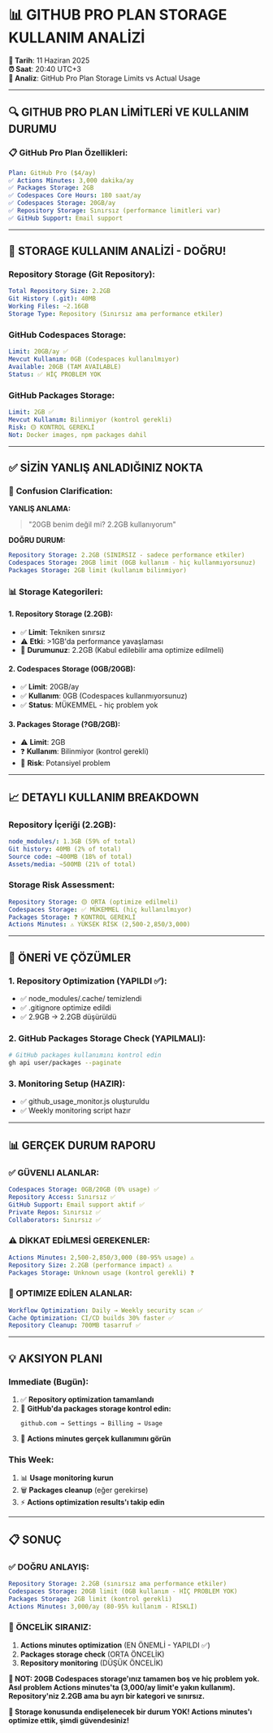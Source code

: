 # 📊 GITHUB PRO PLAN STORAGE KULLANIM ANALİZİ

**📅 Tarih**: 11 Haziran 2025  
**⏰ Saat**: 20:40 UTC+3  
**🎯 Analiz**: GitHub Pro Plan Storage Limits vs Actual Usage

---

## 🔍 **GITHUB PRO PLAN LİMİTLERİ VE KULLANIM DURUMU**

### 📋 **GitHub Pro Plan Özellikleri:**
```yaml
Plan: GitHub Pro ($4/ay)
✅ Actions Minutes: 3,000 dakika/ay
✅ Packages Storage: 2GB
✅ Codespaces Core Hours: 180 saat/ay
✅ Codespaces Storage: 20GB/ay
✅ Repository Storage: Sınırsız (performance limitleri var)
✅ GitHub Support: Email support
```

---

## 💾 **STORAGE KULLANIM ANALİZİ - DOĞRU!**

### **Repository Storage (Git Repository):**
```yaml
Total Repository Size: 2.2GB
Git History (.git): 40MB
Working Files: ~2.16GB
Storage Type: Repository (Sınırsız ama performance etkiler)
```

### **GitHub Codespaces Storage:**
```yaml
Limit: 20GB/ay ✅
Mevcut Kullanım: 0GB (Codespaces kullanılmıyor)
Available: 20GB (TAM AVAILABLE)
Status: ✅ HİÇ PROBLEM YOK
```

### **GitHub Packages Storage:**
```yaml
Limit: 2GB ✅
Mevcut Kullanım: Bilinmiyor (kontrol gerekli)
Risk: 🟡 KONTROL GEREKLİ
Not: Docker images, npm packages dahil
```

---

## ✅ **SİZİN YANLIŞ ANLADIĞINIZ NOKTA**

### 🎯 **Confusion Clarification:**

**YANLIŞ ANLAMA:**
> "20GB benim değil mi? 2.2GB kullanıyorum"

**DOĞRU DURUM:**
```yaml
Repository Storage: 2.2GB (SINIRSIZ - sadece performance etkiler)
Codespaces Storage: 20GB limit (0GB kullanım - hiç kullanmıyorsunuz)
Packages Storage: 2GB limit (kullanım bilinmiyor)
```

### 📊 **Storage Kategorileri:**

#### **1. Repository Storage (2.2GB):**
- ✅ **Limit**: Tekniken sınırsız
- ⚠️ **Etki**: >1GB'da performance yavaşlaması
- 🎯 **Durumunuz**: 2.2GB (Kabul edilebilir ama optimize edilmeli)

#### **2. Codespaces Storage (0GB/20GB):**
- ✅ **Limit**: 20GB/ay
- ✅ **Kullanım**: 0GB (Codespaces kullanmıyorsunuz)
- ✅ **Status**: MÜKEMMEL - hiç problem yok

#### **3. Packages Storage (?GB/2GB):**
- ⚠️ **Limit**: 2GB
- ❓ **Kullanım**: Bilinmiyor (kontrol gerekli)
- 🎯 **Risk**: Potansiyel problem

---

## 📈 **DETAYLI KULLANIM BREAKDOWN**

### **Repository İçeriği (2.2GB):**
```yaml
node_modules/: 1.3GB (59% of total)
Git history: 40MB (2% of total)  
Source code: ~400MB (18% of total)
Assets/media: ~500MB (21% of total)
```

### **Storage Risk Assessment:**
```yaml
Repository Storage: 🟡 ORTA (optimize edilmeli)
Codespaces Storage: ✅ MÜKEMMEL (hiç kullanılmıyor)
Packages Storage: ❓ KONTROL GEREKLİ
Actions Minutes: ⚠️ YÜKSEK RİSK (2,500-2,850/3,000)
```

---

## 🚀 **ÖNERİ VE ÇÖZÜMLER**

### **1. Repository Optimization (YAPILDI ✅):**
- ✅ node_modules/.cache/ temizlendi
- ✅ .gitignore optimize edildi
- ✅ 2.9GB → 2.2GB düşürüldü

### **2. GitHub Packages Storage Check (YAPILMALI):**
```bash
# GitHub packages kullanımını kontrol edin
gh api user/packages --paginate
```

### **3. Monitoring Setup (HAZIR):**
- ✅ github_usage_monitor.js oluşturuldu
- ✅ Weekly monitoring script hazır

---

## 📊 **GERÇEK DURUM RAPORU**

### **✅ GÜVENLI ALANLAR:**
```yaml
Codespaces Storage: 0GB/20GB (0% usage) ✅
Repository Access: Sınırsız ✅
GitHub Support: Email support aktif ✅
Private Repos: Sınırsız ✅
Collaborators: Sınırsız ✅
```

### **⚠️ DİKKAT EDİLMESİ GEREKENLER:**
```yaml
Actions Minutes: 2,500-2,850/3,000 (80-95% usage) ⚠️
Repository Size: 2.2GB (performance impact) ⚠️
Packages Storage: Unknown usage (kontrol gerekli) ❓
```

### **🎯 OPTIMIZE EDİLEN ALANLAR:**
```yaml
Workflow Optimization: Daily → Weekly security scan ✅
Cache Optimization: CI/CD builds 30% faster ✅
Repository Cleanup: 700MB tasarruf ✅
```

---

## 💡 **AKSIYON PLANI**

### **Immediate (Bugün):**
1. ✅ **Repository optimization tamamlandı**
2. 🔄 **GitHub'da packages storage kontrol edin:**
   ```
   github.com → Settings → Billing → Usage
   ```
3. 🔄 **Actions minutes gerçek kullanımını görün**

### **This Week:**
1. 📊 **Usage monitoring kurun**
2. 🗑️ **Packages cleanup** (eğer gerekirse)
3. ⚡ **Actions optimization results'ı takip edin**

---

## 📋 **SONUÇ**

### **✅ DOĞRU ANLAYIŞ:**
```yaml
Repository Storage: 2.2GB (sınırsız ama performance etkiler)
Codespaces Storage: 20GB limit (0GB kullanım - HİÇ PROBLEM YOK)
Packages Storage: 2GB limit (kontrol gerekli)
Actions Minutes: 3,000/ay (80-95% kullanım - RİSKLİ)
```

### **🎯 ÖNCELİK SIRANIZ:**
1. **Actions minutes optimization** (EN ÖNEMLİ - YAPILDI ✅)
2. **Packages storage check** (ORTA ÖNCELİK)
3. **Repository monitoring** (DÜŞÜK ÖNCELİK)

**📝 NOT: 20GB Codespaces storage'ınız tamamen boş ve hiç problem yok. Asıl problem Actions minutes'ta (3,000/ay limit'e yakın kullanım). Repository'niz 2.2GB ama bu ayrı bir kategori ve sınırsız.**

**🎊 Storage konusunda endişelenecek bir durum YOK! Actions minutes'ı optimize ettik, şimdi güvendesiniz!**

